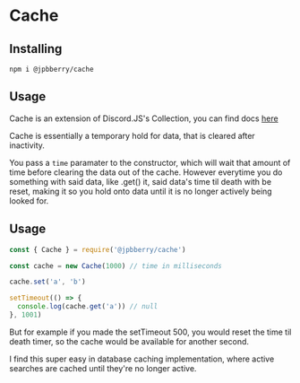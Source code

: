 # Cache

## Installing

`npm i @jpbberry/cache`

## Usage

Cache is an extension of Discord.JS's Collection, you can find docs [here](https://discord.js.org/#/docs/collection/master/class/Collection)

Cache is essentially a temporary hold for data, that is cleared after inactivity.

You pass a `time` paramater to the constructor, which will wait that amount of time before clearing the data out of the cache. However everytime you do something with said data, like .get() it, said data's time til death with be reset, making it so you hold onto data until it is no longer actively being looked for.

## Usage

```js
const { Cache } = require('@jpbberry/cache')

const cache = new Cache(1000) // time in milliseconds

cache.set('a', 'b')

setTimeout(() => {
  console.log(cache.get('a')) // null
}, 1001)
```

But for example if you made the setTimeout 500, you would reset the time til death timer, so the cache would be available for another second.

I find this super easy in database caching implementation, where active searches are cached until they're no longer active.